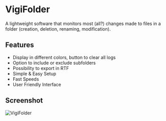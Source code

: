 # VigiFolder

A lightweight software that monitors most (all?) changes made to files in a folder (creation, deletion, renaming, modification).

## Features

- Display in different colors, button to clear all logs
- Option to include or exclude subfolders
- Possibility to export in RTF
- Simple & Easy Setup
- Fast Speeds
- User Friendly Interface

## Screenshot
![VigiFolder](https://github.com/IdefaSoft/VigiFolder/assets/107947881/b99fdf1c-c5e7-45f8-8a8e-a73ff518c186)
